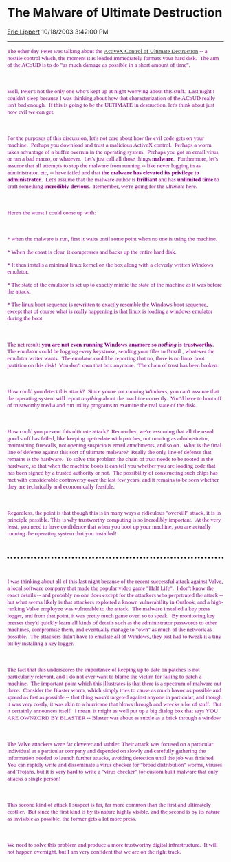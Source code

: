 <div id="page">

# The Malware of Ultimate Destruction

[Eric Lippert](https://social.msdn.microsoft.com/profile/Eric%20Lippert) 10/18/2003 3:42:00 PM

-----

<div id="content">

<span style="FONT-SIZE: 10pt; COLOR: purple; FONT-FAMILY: &#39;Lucida Sans Unicode&#39;; mso-bidi-font-family: &#39;Times New Roman&#39;">The other day Peter was talking about the [ActiveX Control of Ultimate Destruction](http://blogs.gotdotnet.com/ptorr/PermaLink.aspx/5eded8da-11f4-4b9c-adbb-e175c52bfd10) -- a hostile control which, the moment it is loaded immediately formats your hard disk.<span style="mso-spacerun: yes">  </span>The aim of the ACoUD is to do "as much damage as possible in a short amount of time".</span>

<span style="FONT-SIZE: 10pt; COLOR: purple; FONT-FAMILY: &#39;Lucida Sans Unicode&#39;; mso-bidi-font-family: &#39;Times New Roman&#39;"> </span>

 

<span style="FONT-SIZE: 10pt; COLOR: purple; FONT-FAMILY: &#39;Lucida Sans Unicode&#39;; mso-bidi-font-family: &#39;Times New Roman&#39;"> </span>

<span style="FONT-SIZE: 10pt; COLOR: purple; FONT-FAMILY: &#39;Lucida Sans Unicode&#39;; mso-bidi-font-family: &#39;Times New Roman&#39;">Well, Peter's not the only one who's kept up at night worrying about this stuff.<span style="mso-spacerun: yes">  </span>Last night I couldn't sleep because I was thinking about how that characterization of the ACoUD really isn't bad enough.<span style="mso-spacerun: yes">  </span>If this is going to be the ULTIMATE in destruction, let's think about just how evil we can get.</span>

<span style="FONT-SIZE: 10pt; COLOR: purple; FONT-FAMILY: &#39;Lucida Sans Unicode&#39;; mso-bidi-font-family: &#39;Times New Roman&#39;"> </span>

 

<span style="FONT-SIZE: 10pt; COLOR: purple; FONT-FAMILY: &#39;Lucida Sans Unicode&#39;; mso-bidi-font-family: &#39;Times New Roman&#39;">For the purposes of this discussion, let's not care about how the evil code gets on your machine.<span style="mso-spacerun: yes">  </span>Perhaps you download and trust a malicious ActiveX control.<span style="mso-spacerun: yes">  </span>Perhaps a worm takes advantage of a buffer overrun in the operating system.<span style="mso-spacerun: yes">  </span>Perhaps you got an email virus, or ran a bad macro, or whatever.<span style="mso-spacerun: yes">  </span>Let's just call all those things **malware**.<span style="mso-spacerun: yes">  </span>Furthermore, let's assume that all attempts to stop the malware from running -- like never logging in as administrator, etc, -- have failed and that **the malware has elevated its privilege to administrator**. <span style="mso-spacerun: yes"> </span>Let's assume that the malware author is **brilliant** and has **unlimited time** to craft something **incredibly devious**.<span style="mso-spacerun: yes">  </span>Remember, we're going for the *ultimate* here.</span>

<span style="FONT-SIZE: 10pt; COLOR: purple; FONT-FAMILY: &#39;Lucida Sans Unicode&#39;; mso-bidi-font-family: &#39;Times New Roman&#39;"> </span>

 

<span style="FONT-SIZE: 10pt; COLOR: purple; FONT-FAMILY: &#39;Lucida Sans Unicode&#39;; mso-bidi-font-family: &#39;Times New Roman&#39;">Here's the worst I could come up with: </span>

<span style="FONT-SIZE: 10pt; COLOR: purple; FONT-FAMILY: &#39;Lucida Sans Unicode&#39;; mso-bidi-font-family: &#39;Times New Roman&#39;"> </span>

 

<span style="FONT-SIZE: 10pt; COLOR: purple; FONT-FAMILY: &#39;Lucida Sans Unicode&#39;; mso-bidi-font-family: &#39;Times New Roman&#39;">\* when the malware is run, first it waits until some point when no one is using the machine.</span>

<span style="FONT-SIZE: 10pt; COLOR: purple; FONT-FAMILY: &#39;Lucida Sans Unicode&#39;; mso-bidi-font-family: &#39;Times New Roman&#39;">\* When the coast is clear, it compresses and backs up the entire hard disk.</span>

<span style="FONT-SIZE: 10pt; COLOR: purple; FONT-FAMILY: &#39;Lucida Sans Unicode&#39;; mso-bidi-font-family: &#39;Times New Roman&#39;">\* It then installs a minimal linux kernel on the box along with a cleverly written Windows emulator.</span>

<span style="FONT-SIZE: 10pt; COLOR: purple; FONT-FAMILY: &#39;Lucida Sans Unicode&#39;; mso-bidi-font-family: &#39;Times New Roman&#39;">\* The state of the emulator is set up to exactly mimic the state of the machine as it was before the attack.</span>

<span style="FONT-SIZE: 10pt; COLOR: purple; FONT-FAMILY: &#39;Lucida Sans Unicode&#39;; mso-bidi-font-family: &#39;Times New Roman&#39;">\* The linux boot sequence is rewritten to exactly resemble the Windows boot sequence, except that of course what is really happening is that linux is loading a windows emulator during the boot.</span>

<span style="FONT-SIZE: 10pt; COLOR: purple; FONT-FAMILY: &#39;Lucida Sans Unicode&#39;; mso-bidi-font-family: &#39;Times New Roman&#39;"> </span>

 

<span style="FONT-SIZE: 10pt; COLOR: purple; FONT-FAMILY: &#39;Lucida Sans Unicode&#39;; mso-bidi-font-family: &#39;Times New Roman&#39;">The net result: **you are not even running Windows anymore so *nothing* is trustworthy**.<span style="mso-spacerun: yes">  </span>The emulator could be logging every keystroke, sending your files to Brazil , whatever the emulator writer wants.<span style="mso-spacerun: yes">  </span>The emulator could be reporting that no, there is no linux boot partition on this disk\!<span style="mso-spacerun: yes">  </span>You don't own that box anymore.<span style="mso-spacerun: yes">  </span>The chain of trust has been broken. </span>

<span style="FONT-SIZE: 10pt; COLOR: purple; FONT-FAMILY: &#39;Lucida Sans Unicode&#39;; mso-bidi-font-family: &#39;Times New Roman&#39;"> </span>

 

<span style="FONT-SIZE: 10pt; COLOR: purple; FONT-FAMILY: &#39;Lucida Sans Unicode&#39;; mso-bidi-font-family: &#39;Times New Roman&#39;">How could you detect this attack?<span style="mso-spacerun: yes">  </span>Since you're not running Windows, you can't assume that the operating system will report *anything* about the machine correctly.<span style="mso-spacerun: yes">  </span>You'd have to boot off of trustworthy media and run utility programs to examine the real state of the disk.</span>

<span style="FONT-SIZE: 10pt; COLOR: purple; FONT-FAMILY: &#39;Lucida Sans Unicode&#39;; mso-bidi-font-family: &#39;Times New Roman&#39;"> </span>

 

<span style="FONT-SIZE: 10pt; COLOR: purple; FONT-FAMILY: &#39;Lucida Sans Unicode&#39;; mso-bidi-font-family: &#39;Times New Roman&#39;">How could you prevent this ultimate attack?<span style="mso-spacerun: yes">  </span>Remember, we're assuming that all the usual good stuff has failed, like keeping up-to-date with patches, not running as administrator, maintaining firewalls, not opening suspicious email attachments, and so on.<span style="mso-spacerun: yes">  </span>What is the final line of defense against this sort of ultimate malware?<span style="mso-spacerun: yes">  </span>Really the only line of defense that remains is the hardware.<span style="mso-spacerun: yes">  </span>To solve this problem the chain of trust needs to be rooted in the hardware, so that when the machine boots it can tell you whether you are loading code that has been signed by a trusted authority or not. <span style="mso-spacerun: yes"> </span>The possibility of constructing such chips has met with considerable controversy over the last few years, and it remains to be seen whether they are technically and economically feasible.<span style="mso-spacerun: yes">  </span> </span>

<span style="FONT-SIZE: 10pt; COLOR: purple; FONT-FAMILY: &#39;Lucida Sans Unicode&#39;; mso-bidi-font-family: &#39;Times New Roman&#39;"> </span>

 

<span style="FONT-SIZE: 10pt; COLOR: purple; FONT-FAMILY: &#39;Lucida Sans Unicode&#39;; mso-bidi-font-family: &#39;Times New Roman&#39;">Regardless, the point is that though this is in many ways a ridiculous "overkill" attack, it is in principle possible. This is why trustworthy computing is so incredibly important.<span style="mso-spacerun: yes">  </span>At the very least, you need to have confidence that when you boot up your machine, you are actually running the operating system that you installed\!</span>

<div style="BORDER-RIGHT: medium none; PADDING-RIGHT: 0in; BORDER-TOP: medium none; PADDING-LEFT: 0in; PADDING-BOTTOM: 1pt; BORDER-LEFT: medium none; PADDING-TOP: 0in; BORDER-BOTTOM: windowtext 3pt dotted; mso-element: para-border-div">

<span style="FONT-SIZE: 10pt; COLOR: purple; FONT-FAMILY: &#39;Lucida Sans Unicode&#39;; mso-bidi-font-family: &#39;Times New Roman&#39;"> </span>

 

</div>

<span style="FONT-SIZE: 10pt; COLOR: purple; FONT-FAMILY: &#39;Lucida Sans Unicode&#39;; mso-bidi-font-family: &#39;Times New Roman&#39;"> </span>

 

<span style="FONT-SIZE: 10pt; COLOR: purple; FONT-FAMILY: &#39;Lucida Sans Unicode&#39;; mso-bidi-font-family: &#39;Times New Roman&#39;">I was thinking about all of this last night because of the recent successful attack against Valve, a local software company that made the popular video game "Half Life".<span style="mso-spacerun: yes">  </span>I don't know the exact details -- and probably no one does except for the attackers who perpetrated the attack -- but what seems likely is that attackers exploited a known vulnerability in Outlook, and a high-ranking Valve employee was vulnerable to the attack.<span style="mso-spacerun: yes">  </span>The malware installed a key press logger, and from that point, it was pretty much game over, so to speak.<span style="mso-spacerun: yes">  </span>By monitoring key presses they'd quickly learn all kinds of details such as the administrator passwords to other machines, compromise them, and eventually manage to "own" as much of the network as possible.<span style="mso-spacerun: yes">  </span>The attackers didn't have to emulate all of Windows, they just had to tweak it a tiny bit by installing a key logger.</span>

<span style="FONT-SIZE: 10pt; COLOR: purple; FONT-FAMILY: &#39;Lucida Sans Unicode&#39;; mso-bidi-font-family: &#39;Times New Roman&#39;"> </span>

 

<span style="FONT-SIZE: 10pt; COLOR: purple; FONT-FAMILY: &#39;Lucida Sans Unicode&#39;; mso-bidi-font-family: &#39;Times New Roman&#39;">The fact that this underscores the importance of keeping up to date on patches is not particularly relevant, and I do not ever want to blame the victim for failing to patch a machine.<span style="mso-spacerun: yes">  </span>The important point which this illustrates is that there is a spectrum of malware out there.<span style="mso-spacerun: yes">  </span>Consider the Blaster worm, which simply tries to cause as much havoc as possible and spread as fast as possible -- that thing wasn't targeted against anyone in particular, and though it was very costly, it was akin to a hurricane that blows through and wrecks a lot of stuff.<span style="mso-spacerun: yes">  </span>But it certainly announces itself.<span style="mso-spacerun: yes">  </span>I mean, it might as well put up a big dialog box that says YOU ARE OWNZORD BY BLASTER -- Blaster was about as subtle as a brick through a window.</span>

<span style="FONT-SIZE: 10pt; COLOR: purple; FONT-FAMILY: &#39;Lucida Sans Unicode&#39;; mso-bidi-font-family: &#39;Times New Roman&#39;"> </span>

 

<span style="FONT-SIZE: 10pt; COLOR: purple; FONT-FAMILY: &#39;Lucida Sans Unicode&#39;; mso-bidi-font-family: &#39;Times New Roman&#39;">The Valve attackers were far cleverer and subtler. Their attack was focused on a particular individual at a particular company and depended on slowly and carefully gathering the information needed to launch further attacks, avoiding detection until the job was finished.<span style="mso-spacerun: yes">  </span>You can rapidly write and disseminate a virus checker for "broad distribution" worms, viruses and Trojans, but it is very hard to write a "virus checker" for custom built malware that only attacks a single person\!</span>

<span style="FONT-SIZE: 10pt; COLOR: purple; FONT-FAMILY: &#39;Lucida Sans Unicode&#39;; mso-bidi-font-family: &#39;Times New Roman&#39;"> </span>

 

<span style="FONT-SIZE: 10pt; COLOR: purple; FONT-FAMILY: &#39;Lucida Sans Unicode&#39;; mso-bidi-font-family: &#39;Times New Roman&#39;">This second kind of attack I suspect is far, far more common than the first and ultimately costlier.<span style="mso-spacerun: yes">  </span>But since the first kind is by its nature highly visible, and the second is by its nature as invisible as possible, the former gets a lot more press.<span style="mso-spacerun: yes">  </span> </span>

<span style="FONT-SIZE: 10pt; COLOR: purple; FONT-FAMILY: &#39;Lucida Sans Unicode&#39;; mso-bidi-font-family: &#39;Times New Roman&#39;"> </span>

 

<span style="FONT-SIZE: 10pt; COLOR: purple; FONT-FAMILY: &#39;Lucida Sans Unicode&#39;; mso-bidi-font-family: &#39;Times New Roman&#39;">We need to solve this problem and produce a more trustworthy digital infrastructure.<span style="mso-spacerun: yes">  </span>It will not happen overnight, but I am very confident that we are on the right track.</span>

</div>

</div>

